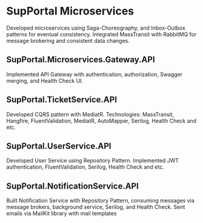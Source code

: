 # SupPortal Microservices
Developed microservices using Saga-Choreography, and Inbox-Outbox patterns for eventual consistency. Integrated MassTransit with RabbitMQ for message brokering and consistent data changes.

## SupPortal.Microservices.Gateway.API
Implemented API Gateway with authentication, authorization, Swagger merging, and Health Check UI.

## SupPortal.TicketService.API
Developed CQRS pattern with MediatR. Technologies: MassTransit, Hangfire, FluentValidation, MediatR, AutoMapper, Serilog, Health Check and etc.

## SupPortal.UserService.API
Developed User Service using Repository Pattern. Implemented JWT authentication, FluentValidation, Serilog, Health Check and etc.

## SupPortal.NotificationService.API
Built Notification Service with Repository Pattern, consuming messages via message brokers, background service, Serilog, and Health Check. Sent emails via MailKit library with mail templates
